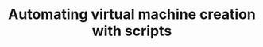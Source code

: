 ---
menu:
  sidebar:
    identifier: automatizacion-scripts
    name: Automation with scripts
    parent: escenarios-avanzados-kvm
    weight: 4
title: Automating virtual machine creation with scripts
---